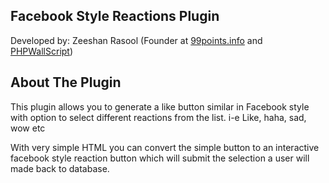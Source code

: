 <h2>Facebook Style Reactions Plugin </h2>

<p>Developed by: Zeeshan Rasool (Founder at <a href="http://www.99points.info/">99points.info</a> and <a href="http://wallscriptclone.com/">PHPWallScript</a>)</p>
<h2>About The Plugin</h2>
<p>This plugin allows you to generate a like button similar in Facebook style with option to select different reactions from the list. i-e Like, haha, sad, wow etc</p>
<p>With very simple HTML you can convert the simple button to an interactive facebook style reaction button which will submit the selection a user will made back to database. </p>
<p>&nbsp;</p>
<br />
